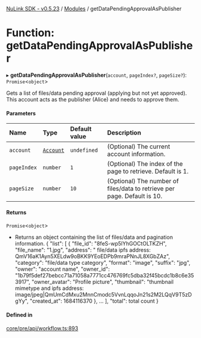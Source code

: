 [NuLink SDK - v0.5.23](../README.md) / [Modules](../modules.md) / getDataPendingApprovalAsPublisher

# Function: getDataPendingApprovalAsPublisher

▸ **getDataPendingApprovalAsPublisher**(`account`, `pageIndex?`, `pageSize?`): `Promise`<`object`\>

Gets a list of files/data pending approval (applying but not yet approved). This account acts as the publisher (Alice) and needs to approve them.

#### Parameters

| Name | Type | Default value | Description |
| :------ | :------ | :------ | :------ |
| `account` | [`Account`](../classes/Account.md) | `undefined` | (Optional) The current account information. |
| `pageIndex` | `number` | `1` | (Optional) The index of the page to retrieve. Default is 1. |
| `pageSize` | `number` | `10` | (Optional) The number of files/data to retrieve per page. Default is 10. |

#### Returns

`Promise`<`object`\>

- Returns an object containing the list of files/data and pagination information.
                          {
                            "list": [
                              {
                                "file_id": "8feS-wp5lYhGOCtOLTKZH",
                                "file_name": "1.jpg",
                                "address": " file/data ipfs address: QmV16aK1Ayn5XELdw9oBKK9YEoEDPb9mraPNnJL8XGbZAz",
                                "category": "file/data type category",
                                "format": "image",
                                "suffix": "jpg",
                                "owner": "account name",
                                "owner_id": "1b79f5def27bebcc71a71058a7771cc476769fc5dba32f45bcdc1b8c6e353917",
                                "owner_avatar": "Profile picture",
                                "thumbnail": "thumbnail mimetype and ipfs address: image/jpeg|QmUmCdMxu2MnnCmodc5VvnLqqoJn21s2M2LQqV9T5zDgYy",
                                "created_at": 1684116370
                              },
                              ...
                          ],
                          "total": total count
                        }

#### Defined in

[core/pre/api/workflow.ts:893](https://github.com/NuLink-network/nulink-sdk/blob/1365126/src/core/pre/api/workflow.ts#L893)
